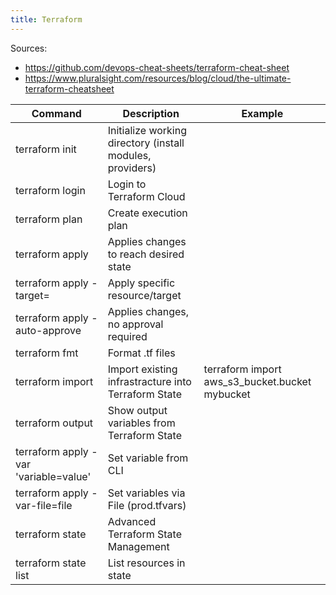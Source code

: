 ```yaml
---
title: Terraform
---
```


Sources: 
- https://github.com/devops-cheat-sheets/terraform-cheat-sheet
- https://www.pluralsight.com/resources/blog/cloud/the-ultimate-terraform-cheatsheet

| Command | Description | Example |
| --------- | ------------------ | ---- |
| terraform init | Initialize working directory (install modules, providers) | |
| terraform login | Login to Terraform Cloud | |
| terraform plan | Create execution plan | |
| terraform apply | Applies changes to reach desired state | |
| terraform apply -target=<resource> | Apply specific resource/target | |
| terraform apply -auto-approve | Applies changes, no approval required | |
| terraform fmt | Format .tf files | |
| terraform import <resource> | Import existing infrastracture into Terraform State | terraform import aws_s3_bucket.bucket mybucket |
| terraform output | Show output variables from Terraform State | |
| terraform apply -var 'variable=value' | Set variable from CLI | |
| terraform apply -var-file=file | Set variables via File (prod.tfvars) | |
| terraform state | Advanced Terraform State Management | |
| terraform state list | List resources in state | |